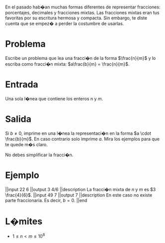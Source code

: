 En el pasado hab�an muchas formas diferentes de representar fracciones:
porcentajes, decimales y fracciones mixtas. Las fracciones mixtas eran tus favoritas
por su escritura hermosa y compacta. Sin embargo, te diste cuenta que
se empez� a perder la costumbre de usarlas.

# Problema

Escribe un problema que lea una fracci�n de la forma $\frac{n}{m}$ y
lo escriba como fracci�n mixta: $a\frac{b}{m} = \frac{n}{m}$.

# Entrada

Una sola l�nea que contiene los enteros $n$ y $m$.

# Salida

Si $b \neq 0$, imprime en una l�nea la representaci�n en la forma
$a \cdot \frac{b}{m}$. En caso contrario solo imprime $a$. Mira
los ejemplos para que te quede m�s claro.

No debes simplificar la fracci�n.

# Ejemplo

||input
22 6
||output
3 4/6
||description
La fracci�n mixta de $n$ y $m$ es $3 \frac{4}{6}$.
||input
49 7
||output
7
||description
En este caso no existe parte fraccionaria.
Es decir, $b = 0$.
||end

# L�mites

- $1 \leq n < m \leq 10^8$
